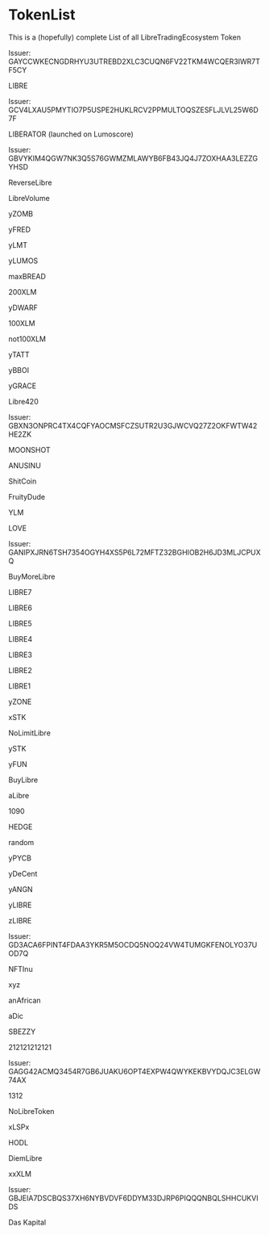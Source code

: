 # TokenList
This is a (hopefully) complete List of all LibreTradingEcosystem Token

Issuer: GAYCCWKECNGDRHYU3UTREBD2XLC3CUQN6FV22TKM4WCQER3IWR7TF5CY

LIBRE

Issuer: GCV4LXAU5PMYTIO7P5USPE2HUKLRCV2PPMULTOQSZESFLJLVL25W6D7F

LIBERATOR (launched on Lumoscore)

Issuer: GBVYKIM4QGW7NK3Q5S76GWMZMLAWYB6FB43JQ4J7ZOXHAA3LEZZGYHSD

ReverseLibre

LibreVolume

yZOMB

yFRED

yLMT

yLUMOS

maxBREAD

200XLM

yDWARF

100XLM

not100XLM

yTATT

yBBOI

yGRACE

Libre420

Issuer: GBXN3ONPRC4TX4CQFYAOCMSFCZSUTR2U3GJWCVQ27Z2OKFWTW42HE2ZK

MOONSHOT

ANUSINU

ShitCoin

FruityDude

YLM

LOVE

Issuer: GANIPXJRN6TSH7354OGYH4XS5P6L72MFTZ32BGHIOB2H6JD3MLJCPUXQ

BuyMoreLibre

LIBRE7

LIBRE6

LIBRE5

LIBRE4

LIBRE3

LIBRE2

LIBRE1

yZONE

xSTK

NoLimitLibre

ySTK

yFUN

BuyLibre

aLibre

1090

HEDGE

random

yPYCB

yDeCent

yANGN

yLIBRE

zLIBRE

Issuer: GD3ACA6FPINT4FDAA3YKR5M5OCDQ5NOQ24VW4TUMGKFENOLYO37UOD7Q

NFTInu

xyz

anAfrican

aDic

SBEZZY

212121212121

Issuer: GAGG42ACMQ3454R7GB6JUAKU6OPT4EXPW4QWYKEKBVYDQJC3ELGW74AX

1312

NoLibreToken

xLSPx

HODL

DiemLibre

xxXLM

Issuer: GBJEIA7DSCBQS37XH6NYBVDVF6DDYM33DJRP6PIQQQNBQLSHHCUKVIDS

Das Kapital
